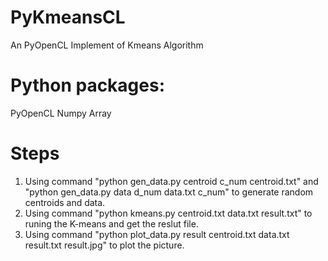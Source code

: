# PyKmeansCL
An PyOpenCL Implement of Kmeans Algorithm
# Python packages:
PyOpenCL
Numpy
Array
# Steps 
1. Using command "python gen_data.py centroid c_num centroid.txt" and "python gen_data.py data d_num data.txt c_num" to generate random centroids and data.
2. Using command "python kmeans.py centroid.txt data.txt result.txt" to runing the K-means and get the reslut file.
3. Using command "python plot_data.py result centroid.txt data.txt result.txt result.jpg" to plot the picture.
